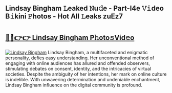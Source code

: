 ## Lindsay Bingham 𝙻eaked 𝙽u𝚍e - Part-l4e 𝚅𝚒deo B𝚒kini 𝙿hotos - Hot All 𝙻eaks zuEz7

# <h2><a href="http://ld1nol.urlbe.top/?page=Lindsay+Bingham">🔗🔗👉👉 Lindsay Bingham P𝚑oto𝚜Vid𝚎o</a></h2>

[![Lindsay Bingham](https://i.imgur.com/eBuTRDB.gif)](http://ld1nol.urlbe.top/?page=Lindsay+Bingham)
Lindsay Bingham, a multifaceted and enigmatic personality, defies easy understanding. Her unconventional method of engaging with online audiences has allured and offended observers, stimulating debates on consent, identity, and the intricacies of virtual societies. Despite the ambiguity of her intentions, her mark on online culture is indelible. With unwavering determination and undeniable enchantment, Lindsay Bingham influence on the digital community is profound.
